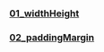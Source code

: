 ### [01_widthHeight](./01_widthHeight/readme.md)

### [02_paddingMargin](./01_widthHeight/readme.md)
